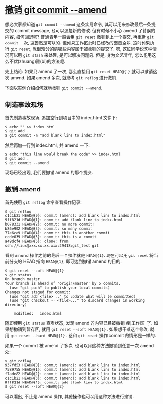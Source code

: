 # [撤销 git commit --amend](https://segmentfault.com/a/1190000014272359)



想必大家都知道 `git commit --amend` 这条实用命令, 其可以用来修改最后一条提交的 commit message, 也可以追加新的修改.
但有时候不小心 amend 了错误的内容, 如何回退呢?
普通青年一般会用 `git reset` 撤销到上一个提交, 再重新 `git commit` 一次, 这固然是可以的. 但如果工作区此时已经改的面目全非, 这时如果执行 `git reset`, 就很难分的清哪些内容属于被撤销的提交了. 嗯, 这位同学说这种情况可以用 `git stash` 来处理, 是可以解决问题的.
但是, 身为文艺青年, 怎么能用这么不优(zhuang)雅(bi)的方法呢.

先上结论:
如果只 amend 了一次, 那么直接用 `git reset HEAD@{1}` 就可以撤销这次 amend. 如果 amend 多次, 就参考 `git reflog` 进行撤销.

下面以实例介绍如何就地撤销 `git commit --amend`.

## 制造事故现场

首先制造事故现场. 追加空行到项目中的 index.html 文件下:

```
$ echo "" >> index.html 
$ git add .
$ git commit -m "add blank line to index.html"
```

然后再加一行到 index.html, 并 amend 一下:

```
$ echo "this line would break the code" >> index.html 
$ git add .
$ git commit --amend
```

现场已经出现, 我们要撤销 amend 的那个提交.

## 撤销 amend

首先使用 `git reflog` 命令查看操作记录:

```
$ git reflog
c1c1b21 HEAD@{0}: commit (amend): add blank line to index.html
9ff821d HEAD@{1}: commit: add blank line to index.html
b078331 HEAD@{2}: commit: no more commit!
b86e902 HEAD@{3}: commit: so many commit
77e6ce9 HEAD@{4}: commit: this is another commit
ccde039 HEAD@{5}: commit: this is a commit
a49dcf4 HEAD@{6}: clone: from ssh://liux@xxx.xx.xx.xxx:29418/git_test.git
```

看到 amend 操作之前的最后一个操作就是 `HEAD@{1}`.
现在可以用 `git reset` 将当前分支的 HEAD 指向 `HEAD@{1}`, 即可达到撤销 amend 的目的:

```
$ git reset --soft HEAD@{1}
$ git status
On branch master
Your branch is ahead of 'origin/master' by 5 commits.
  (use "git push" to publish your local commits)
Changes not staged for commit:
  (use "git add <file>..." to update what will be committed)
  (use "git checkout -- <file>..." to discard changes in working directory)

    modified:   index.html
```

随即使用 `git status` 查看状态, 发现 amend 的内容已经被撤销 (到工作区) 了.
如果想撤销到暂存区, 就用 `git reset --soft HEAD@{1}` .
如果想干掉这个修改, 就用 `git reset --hard HEAD@{1}` .
这和 `git reset` 操作 commit 的情形是一样的.

如果一个 commit 被 amend 了多次, 也可以用这种方法撤销到任意一次 amend 处:

```
$ git reflog
937fd53 HEAD@{0}: commit (amend): add blank line to index.html
7589755 HEAD@{1}: commit (amend): add blank line to index.html
f7ade82 HEAD@{2}: commit (amend): add blank line to index.html
c1c1b21 HEAD@{3}: commit (amend): add blank line to index.html
9ff821d HEAD@{4}: commit: add blank line to index.html
$ git reset --soft HEAD@{2}
```

可以看出, 不止是 amend 操作, 其他操作也可以用这种方法进行撤销.